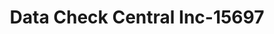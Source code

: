 ---
f_zip-code: 78666
f_state-code: TX
title: Data Check Central Inc-15697
f_phone: 512-392-8900
f_city-only: San Marcos
f_address: 157 South L B J Drive San Marcos
f_location-unique-id: '15697'
slug: data-check-central-inc-15697
updated-on: '2024-05-30T13:46:58.046Z'
created-on: '2024-05-30T13:36:59.803Z'
published-on: '2024-05-30T13:54:32.469Z'
f_city-state: cms/city/san-marcos-tx.md
f_company: cms/company/data-check-central-inc.md
f_state: cms/state/texas.md
layout: '[payday-loan].html'
tags: payday-loan
---